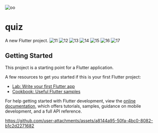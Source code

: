 ![oo](https://github.com/user-attachments/assets/70bb3f52-6c97-467c-aa19-8534b6f037b9)
# quiz

A new Flutter project.
![11](https://github.com/user-attachments/assets/fe61babe-185d-4d78-b6ca-4a95825eec00)
![12](https://github.com/user-attachments/assets/2a113900-d651-47c5-bc46-756c9ce2342d)
![13](https://github.com/user-attachments/assets/8f78c1c2-7a51-430d-80bb-8392f4bc2814)
![14](https://github.com/user-attachments/assets/7110a53c-50d9-4ce1-a15a-b303e2dc446d)
![15](https://github.com/user-attachments/assets/171a543c-a5fb-40f0-abdc-0c9baeeea0d8)
![16](https://github.com/user-attachments/assets/a47e2270-bca3-4b18-be3c-ee69399903ca)
![17](https://github.com/user-attachments/assets/31f9e883-5fc3-4a5b-9fd2-6602d9638a92)


## Getting Started

This project is a starting point for a Flutter application.

A few resources to get you started if this is your first Flutter project:

- [Lab: Write your first Flutter app](https://docs.flutter.dev/get-started/codelab)
- [Cookbook: Useful Flutter samples](https://docs.flutter.dev/cookbook)

For help getting started with Flutter development, view the
[online documentation](https://docs.flutter.dev/), which offers tutorials,
samples, guidance on mobile development, and a full API reference.

https://github.com/user-attachments/assets/a8144a95-50fa-4bc0-8082-b1c2d2271682

